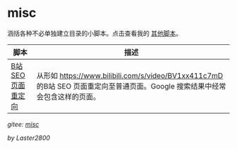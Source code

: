 # misc

涵括各种不必单独建立目录的小脚本。点击查看我的 [其他脚本](https://greasyfork.org/zh-CN/scripts?set=470686)。

| 脚本                                                            | 描述                                                                                                              |
| --------------------------------------------------------------- | ----------------------------------------------------------------------------------------------------------------- |
| [B站SEO页面重定向](https://greasyfork.org/zh-CN/scripts/430227) | 从形如 <https://www.bilibili.com/s/video/BV1xx411c7mD> 的B站 SEO 页面重定向至普通页面。Google 搜索结果中经常会包含这样的页面。 |

*gitee: [misc](https://gitee.com/liangjiancang/userscript/tree/master/misc)*

*by Laster2800*
